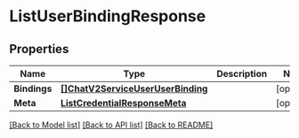 # ListUserBindingResponse

## Properties

Name | Type | Description | Notes
------------ | ------------- | ------------- | -------------
**Bindings** | [**[]ChatV2ServiceUserUserBinding**](chat.v2.service.user.user_binding.md) |  | [optional] 
**Meta** | [**ListCredentialResponseMeta**](ListCredentialResponse_meta.md) |  | [optional] 

[[Back to Model list]](../README.md#documentation-for-models) [[Back to API list]](../README.md#documentation-for-api-endpoints) [[Back to README]](../README.md)


